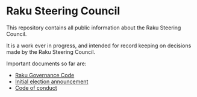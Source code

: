 # Raku Steering Council

This repository contains all public information about the Raku Steering Council.

It is a work ever in progress, and intended for record keeping on decisions
made by the Raku Steering Council.

Important documents so far are:

- [Raku Governance Code](https://github.com/Raku/RSC/blob/main/papers/Raku_Steering_Council_Code.md)
- [Initial election announcement](https://github.com/Raku/RSC/blob/main/announcements/20200720.md)
- [Code of conduct](https://github.com/Raku/Raku-Steering-Council/blob/main/papers/code_of_conduct.md)
